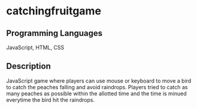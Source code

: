 # catchingfruitgame

## Programming Languages
JavaScript, HTML, CSS

## Description
JavaScript game where players can use mouse or keyboard to move a bird to catch the peaches falling and avoid raindrops. Players tried to catch as many peaches as possible within the allotted time and the time is minued everytime the bird hit the raindrops.
